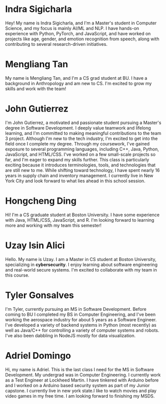 <h1>Indra Sigicharla</h1>

Hey! My name is Indra Sigicharla, and I'm a Master's student in Computer Science, and my focus is mainly AI/ML and NLP. I have hands-on experience with Python, PyTorch, and JavaScript, and have worked on projects like age, gender, and emotion recognition from speech, along with contributing to several research-driven initiatives.


<h1>Mengliang Tan</h1>

My name is Mengliang Tan, and I'm a CS grad student at BU. I have a background in Anthropology and am new to CS. I'm excited to grow my skills and work with the team!


<h1>John Gutierrez</h1>

I'm John Gutierrez, a motivated and passionate student pursuing a Master's degree in Software Development. I deeply value teamwork and lifelong learning, and I'm committed to making meaningful contributions to the team 3 project. Although I'm new to the tech industry, I'm excited to get into the field once I complete my degree. Through my coursework, I've gained exposure to several programming languages, including C++, Java, Python, JavaScript, and HTML/CSS. I've worked on a few small-scale projects so far, and I'm eager to expand my skills further. This class is particularly exciting because it introduces terminologies, tools, and technologies that are still new to me. While shifting toward technology, I have spent nearly 16 years in supply chain and inventory management. I currently live in New York City and look forward to what lies ahead in this school session.


<h1>Hongcheng Ding</h1>

Hi! I'm a CS graduate student at Boston University. I have some experience with Java, HTML/CSS, JavaScript, and R. I'm looking forward to learning more and working with my team this semester!


<h1>Uzay Isin Alici</h1>

Hello. My name is Uzay. I am a Master in CS student at Boston University, specializing in <strong>cybersecurity</strong>. I enjoy learning about software engineering and real-world secure systems. I'm excited to collaborate with my team in this course.


<h1>Tyler Gonsalves</h1>

I'm Tyler, currently pursuing an MS in Software Development. Before coming to BU I completed my BS in Computer Engineering, and I've been working the aerospace industry for about 5 years as a Software Engineer. I've developed a variety of backend systems in Python (most recently) as well as Java/C++ for controlling a variety of computer systems and robots. I've also been dabbling in NodeJS mostly for data visualization.


<h1>Adriel Domingo</h1>

Hi, my name is Adriel. This is the last class I need for the MS in Software Development. My undergrad was in Computer Engineering. I currently work as a Test Engineer at Lockheed Martin. I have tinkered with Arduino before and I worked on a Arduino based security system as part of my Junior capstone. I currently live in new york state.I like to watch movies and play video games in my free time. I am looking forward to finishing my MSDS. 

